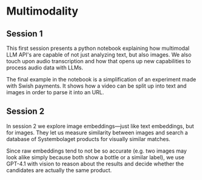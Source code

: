 # Multimodality

## Session 1
This first session presents a python notebook explaining how multimodal LLM API's are capable of not just analyzing text, but also images. We also touch upon audio transcription and how that opens up new capabilities to process audio data with LLMs.

The final example in the notebook is a simplification of an experiment made with Swish payments. It shows how a video can be split up into text and images in order to parse it into an URL.

## Session 2

In session 2 we explore image embeddings—just like text embeddings, but for images. They let us measure similarity between images and search a database of Systembolaget products for visually similar matches.

Since raw embeddings tend to not be so accurate (e.g. two images may look alike simply because both show a bottle or a similar label), we use GPT-4.1 with vision to reason about the results and decide whether the candidates are actually the same product.

